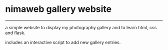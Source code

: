 # nimaweb gallery website
---

a simple website to display my photography gallery and to learn html, css and flask. </br>

includes an interactive script to add new gallery entries.
